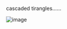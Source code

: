 cascaded tirangles......

![image](https://github.com/Antony-AXS/javascript_test_programs/assets/99483158/4ef0aee4-9664-46af-832b-673a5ada900f)
